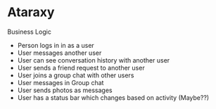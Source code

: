 # Ataraxy

Business Logic

* Person logs in in as a user
* User messages another user
* User can see conversation history with another user
* User sends a friend request to another user
* User joins a group chat with other users
* User messages in Group chat
* User sends photos as messages
* User has a status bar which changes based on activity (Maybe??)
